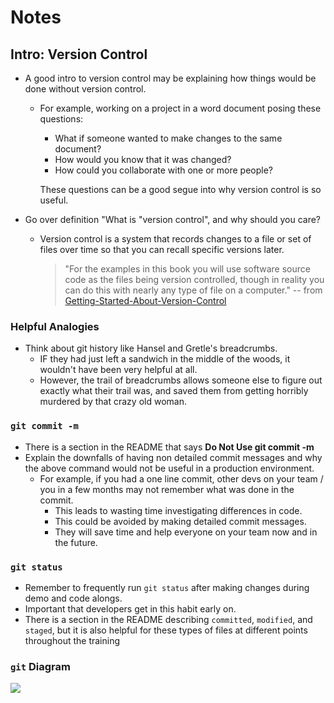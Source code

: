 # Notes

## Intro: Version Control

- A good intro to version control may be explaining how things would be done
  without version control.
  - For example, working on a project in a word document posing these questions:
    - What if someone wanted to make changes to the same document?
    - How would you know that it was changed?
    - How could you collaborate with one or more people?

    These questions can be a good segue into why version control is so useful.

- Go over definition "What is "version control", and why should you care?
  - Version control is a system that records changes to a file or set of files
    over time so that you can recall specific versions later.
    > "For the examples in this book you will use software source code as the
    > files being version controlled, though in reality you can do this with
    > nearly any type of file on a computer."
    > -- from [Getting-Started-About-Version-Control](https://git-scm.com/book/en/v2/Getting-Started-About-Version-Control)

### Helpful Analogies

- Think about git history like Hansel and Gretle's breadcrumbs.
  - IF they had just left a sandwich in the middle of the woods, it wouldn't
    have been very helpful at all.
  - However, the trail of breadcrumbs allows
    someone else to figure out exactly what their trail was, and saved them from
    getting horribly murdered by that crazy old woman.

### `git commit -m`

- There is a section in the README that says **Do Not Use git commit -m**
- Explain the downfalls of having non detailed commit messages and why the above
  command would not be useful in a production environment.
  - For example, if you had a one line commit, other devs on your team / you in
    a few months may not remember what was done in the commit.
    - This leads to wasting time investigating differences in code.
    - This could be avoided by making detailed commit messages.
    - They will save time and help everyone on your team now and in the future.

### `git status`

- Remember to frequently run `git status` after making changes during demo and
  code alongs.
- Important that developers get in this habit early on.
- There is a section in the README describing `committed`, `modified`, and
  `staged`, but it is also helpful for these types of files at different points
  throughout the training

### `git` Diagram

![](https://git.generalassemb.ly/storage/user/5693/files/f8b305ea-0047-11e8-9b26-ce9ceed31a98)
